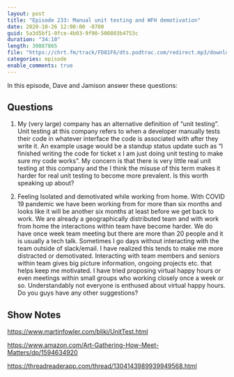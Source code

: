 ```yaml
---
layout: post
title: "Episode 233: Manual unit testing and WFH demotivation"
date: 2020-10-26 12:00:00 -0700
guid: 5a3d5bf1-0fce-4b03-9f90-500803b4753c
duration: "34:10"
length: 30887865
file: "https://chrt.fm/track/FD81F6/dts.podtrac.com/redirect.mp3/download.softskills.audio/sse-233.mp3"
categories: episode
enable_comments: true
---
```


In this episode, Dave and Jamison answer these questions:

## Questions

1. My (very large) company has an alternative definition of “unit testing”. Unit testing at this company refers to when a developer manually tests their code in whatever interface the code is associated with after they write it. An example usage would be a standup status update such as “I finished writing the code for ticket x I am just doing unit testing to make sure my code works”. My concern is that there is very little real unit testing at this company and the I think the misuse of this term makes it harder for real unit testing to become more prevalent. Is this worth speaking up about?


2. Feeling Isolated and demotivated while working from home.
   With COVID 19 pandemic we have been working from for more than six months and looks like it will be another six months at least before we get back to work.
   We are already a geographically distributed team and with work from home the interactions within team have become harder. We do have once week team meeting but there are more than 20 people and it is usually a tech talk.
   Sometimes I go days without interacting with the team outside of slack/email. I have realized this tends to make me more distracted or demotivated.
   Interacting with team members and seniors within team gives big picture information, ongoing projects etc. that helps keep me motivated.
   I have tried proposing virtual happy hours or even meetings within small groups who working closely once a week or so. Understandably not everyone is enthused about virtual happy hours. Do you guys have any other suggestions?


## Show Notes
https://www.martinfowler.com/bliki/UnitTest.html

https://www.amazon.com/Art-Gathering-How-Meet-Matters/dp/1594634920

https://threadreaderapp.com/thread/1304143989939949568.html
